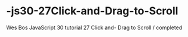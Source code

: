 # -js30-27Click-and-Drag-to-Scroll

Wes Bos JavaScript 30 tutorial 27 Click and- Drag to Scroll / completed
